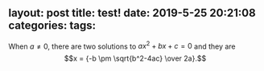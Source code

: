 layout: post
title: test!
date: 2019-5-25 20:21:08
categories: 
tags: 
---

When $a \ne 0$, there are two solutions to $ax^2 + bx + c = 0$ and they are
$$x = {-b \pm \sqrt{b^2-4ac} \over 2a}.$$